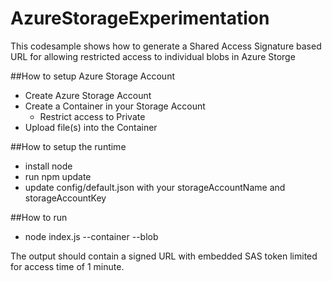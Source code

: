 # AzureStorageExperimentation

This codesample shows how to generate a Shared Access Signature based URL for allowing restricted access to individual blobs in Azure Storge

##How to setup Azure Storage Account

* Create Azure Storage Account
* Create a Container in your Storage Account
  * Restrict access to Private
* Upload file(s) into the Container

##How to setup the runtime
* install node
* run npm update
* update config/default.json with your storageAccountName and storageAccountKey

##How to run
* node index.js --container <name-of-your-blob-containder>  --blob <name-of-your-blob>

The output should contain a signed URL with embedded SAS token limited for access time of 1 minute.

